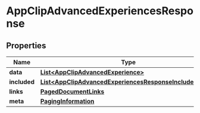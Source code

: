 

# AppClipAdvancedExperiencesResponse


## Properties

| Name | Type | Description | Notes |
|------------ | ------------- | ------------- | -------------|
|**data** | [**List&lt;AppClipAdvancedExperience&gt;**](AppClipAdvancedExperience.md) |  |  |
|**included** | [**List&lt;AppClipAdvancedExperiencesResponseIncludedInner&gt;**](AppClipAdvancedExperiencesResponseIncludedInner.md) |  |  [optional] |
|**links** | [**PagedDocumentLinks**](PagedDocumentLinks.md) |  |  |
|**meta** | [**PagingInformation**](PagingInformation.md) |  |  [optional] |



